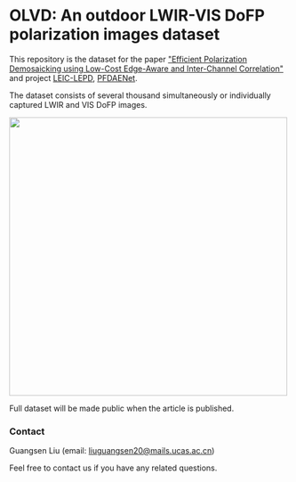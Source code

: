 # OLVD: An outdoor LWIR-VIS DoFP polarization images dataset

This repository is the dataset for the paper ["Efficient Polarization Demosaicking using Low-Cost Edge-Aware and Inter-Channel Correlation"](https://arxiv.org/abs/2408.17099v1) and project [LEIC-LEPD](https://github.com/lgs195/LEIC-LEPD), [PFDAENet](https://github.com/lgs195/PFDAENet).

The dataset consists of several thousand simultaneously or individually captured LWIR and VIS DoFP images.

<img src="https://github.com/lgs195/OLVD/blob/main/dataset2_1.png" width="500px">


Full dataset will be made public when the article is published.

### Contact
Guangsen Liu (email: liuguangsen20@mails.ucas.ac.cn)

Feel free to contact us if you have any related questions.
